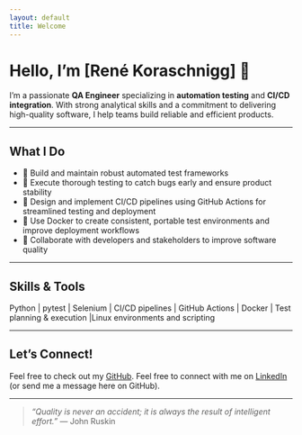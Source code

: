 ```yaml
---
layout: default
title: Welcome
---
```


# Hello, I’m [René Koraschnigg] 👋

I’m a passionate **QA Engineer** specializing in **automation testing** and **CI/CD integration**. With strong analytical skills and a commitment to delivering high-quality software, I help teams build reliable and efficient products.

---

## What I Do

- 🚀 Build and maintain robust automated test frameworks  
- 🧪 Execute thorough testing to catch bugs early and ensure product stability  
- 🔄 Design and implement CI/CD pipelines using GitHub Actions for streamlined testing and deployment
- 🐳 Use Docker to create consistent, portable test environments and improve deployment workflows
- 🤝 Collaborate with developers and stakeholders to improve software quality    

---

## Skills & Tools

Python | pytest | Selenium | CI/CD pipelines | GitHub Actions | Docker | Test planning & execution |Linux environments and scripting  

---

## Let’s Connect!

Feel free to check out my [GitHub](https://github.com/Reins981).
Feel free to connect with me on [LinkedIn](https://www.linkedin.com/in/rené-koraschnigg-a105baa8)  
(or send me a message here on GitHub).

---

> *“Quality is never an accident; it is always the result of intelligent effort.”* — John Ruskin

